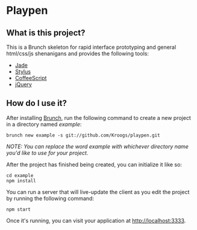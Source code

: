 Playpen
=================

What is this project?
--------------------

This is a Brunch skeleton for rapid interface prototyping and general html/css/js
shenanigans and provides the following tools:

- [Jade][Jade]
- [Stylus][Stylus]
- [CoffeeScript][CoffeeScript]
- [jQuery][jQuery]

How do I use it?
----------------

After installing [Brunch][Brunch], run the following command to create a new
project in a directory named *example*:

    brunch new example -s git://github.com/Kroogs/playpen.git

*NOTE: You can replace the word example with whichever directory name you'd
like to use for your project.*

After the project has finished being created, you can initialize
it like so:

    cd example
    npm install

You can run a server that will live-update the client as you edit the project
by running the following command:

    npm start

Once it's running, you can visit your application at
[http://localhost:3333](http://localhost:3333).

[Brunch]: http://brunch.io "Brunch"
[Jade]: http://jade-lang.com/ "Jade"
[Stylus]: http://learnboost.github.io/stylus/ "Stylus"
[CoffeeScript]: http://coffeescript.org/ "CoffeeScript"
[jQuery]: http://jquery.com/ "jQuery"
